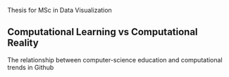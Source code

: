 Thesis for MSc in Data Visualization  

## Computational Learning vs Computational Reality  
The relationship between computer-science education and computational trends in Github
